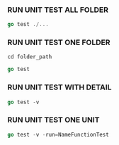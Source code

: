 ### RUN UNIT TEST ALL FOLDER
```go
go test ./...
```

### RUN UNIT TEST ONE FOLDER
```
cd folder_path
```
```go
go test
```

### RUN UNIT TEST WITH DETAIL
```go
go test -v
```

### RUN UNIT TEST ONE UNIT
```go
go test -v -run=NameFunctionTest
```